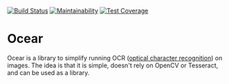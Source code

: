 [![Build Status](https://travis-ci.com/bartdegoede/ocear.svg?branch=master)](https://travis-ci.com/bartdegoede/ocear)
[![Maintainability](https://api.codeclimate.com/v1/badges/e45212e494343ba613a5/maintainability)](https://codeclimate.com/github/bartdegoede/ocear/maintainability)
[![Test Coverage](https://api.codeclimate.com/v1/badges/e45212e494343ba613a5/test_coverage)](https://codeclimate.com/github/bartdegoede/ocear/test_coverage)

# Ocear
Ocear is a library to simplify running OCR ([optical character recognition](https://en.wikipedia.org/wiki/Optical_character_recognition)) on images. The idea is that it is simple, doesn't rely on OpenCV or Tesseract, and can be used as a library.
